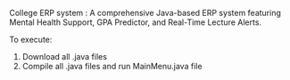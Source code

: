 College ERP system : 
A comprehensive Java-based ERP system featuring Mental Health Support, GPA Predictor, and Real-Time Lecture Alerts.

To execute:
1) Download all .java files
2) Compile all .java files and run MainMenu.java file
